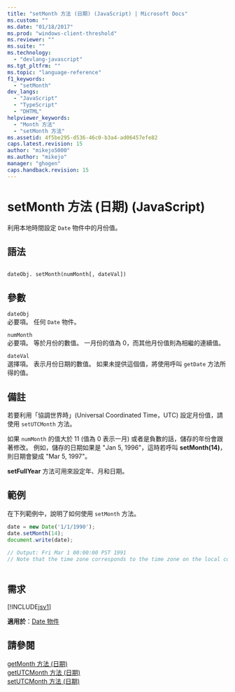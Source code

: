 ```yaml
---
title: "setMonth 方法 (日期) (JavaScript) | Microsoft Docs"
ms.custom: ""
ms.date: "01/18/2017"
ms.prod: "windows-client-threshold"
ms.reviewer: ""
ms.suite: ""
ms.technology: 
  - "devlang-javascript"
ms.tgt_pltfrm: ""
ms.topic: "language-reference"
f1_keywords: 
  - "setMonth"
dev_langs: 
  - "JavaScript"
  - "TypeScript"
  - "DHTML"
helpviewer_keywords: 
  - "Month 方法"
  - "setMonth 方法"
ms.assetid: 4f5be295-d536-46c0-b3a4-ad06457efe82
caps.latest.revision: 15
author: "mikejo5000"
ms.author: "mikejo"
manager: "ghogen"
caps.handback.revision: 15
---
```

# setMonth 方法 (日期) (JavaScript)
利用本地時間設定 `Date` 物件中的月份值。  
  
## 語法  
  
```  
  
dateObj. setMonth(numMonth[, dateVal])   
```  
  
## 參數  
 `dateObj`  
 必要項。  任何 `Date` 物件。  
  
 `numMonth`  
 必要項。  等於月份的數值。  一月份的值為 0，而其他月份值則為相繼的連續值。  
  
 `dateVal`  
 選擇項。  表示月份日期的數值。  如果未提供這個值，將使用呼叫 `getDate` 方法所得的值。  
  
## 備註  
 若要利用「協調世界時」\(Universal Coordinated Time，UTC\) 設定月份值，請使用 `setUTCMonth` 方法。  
  
 如果 `numMonth` 的值大於 11 \(值為 0 表示一月\) 或者是負數的話，儲存的年份會跟著修改。  例如，儲存的日期如果是 "Jan 5, 1996"，這時若呼叫 **setMonth\(14\)**，則日期會變成 "Mar 5, 1997"。  
  
 **setFullYear** 方法可用來設定年、月和日期。  
  
## 範例  
 在下列範例中，說明了如何使用 `setMonth` 方法。  
  
```javascript  
date = new Date('1/1/1990');  
date.setMonth(14);  
document.write(date);  
  
// Output: Fri Mar 1 00:00:00 PST 1991  
// Note that the time zone corresponds to the time zone on the local computer.  
  
```  
  
## 需求  
 [!INCLUDE[jsv1](../../javascript/misc/includes/jsv1-md.md)]  
  
 **適用於**：[Date 物件](../../javascript/reference/date-object-javascript.md)  
  
## 請參閱  
 [getMonth 方法 \(日期\)](../../javascript/reference/getmonth-method-date-javascript.md)   
 [getUTCMonth 方法 \(日期\)](../../javascript/reference/getutcmonth-method-date-javascript.md)   
 [setUTCMonth 方法 \(日期\)](../../javascript/reference/setutcmonth-method-date-javascript.md)